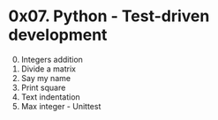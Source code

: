 # 0x07. Python - Test-driven development
0. Integers addition
1. Divide a matrix
2. Say my name
3. Print square
4. Text indentation
5. Max integer - Unittest
